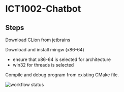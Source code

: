 # ICT1002-Chatbot

## Steps
Download CLion from jetbrains

Download and install mingw (x86-64)

- ensure that x86-64 is selected for architecture
- win32 for threads is selected 

Compile and debug program from existing CMake file.

![workflow status](https://github.com/alloygoh/ICT1002-Chatbot/actions/workflows/cmake.yml/badge.svg)